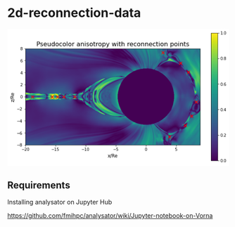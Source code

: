 # 2d-reconnection-data

![](reconnection_points.png)

## Requirements

Installing analysator on Jupyter Hub

https://github.com/fmihpc/analysator/wiki/Jupyter-notebook-on-Vorna

